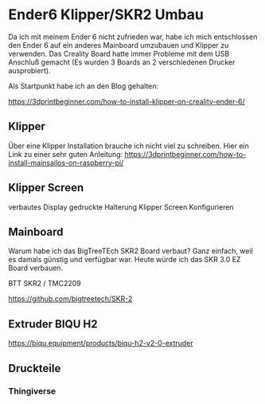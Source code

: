 # Ender6 Klipper/SKR2 Umbau

Da ich mit meinem Ender 6 nicht zufrieden war, habe ich mich entschlossen den Ender 6 auf ein 
anderes Mainboard umzubauen und Klipper zu verwenden. Das Creality Board hatte immer Probleme mit dem 
USB Anschluß gemacht (Es wurden 3 Boards an 2 verschiedenen Drucker ausprobiert).

Als Startpunkt habe ich an den Blog gehalten:

https://3dprintbeginner.com/how-to-install-klipper-on-creality-ender-6/

## Klipper
Über eine Klipper Installation brauche ich nicht viel zu schreiben. Hier ein Link 
zu einer sehr guten Anleitung:
https://3dprintbeginner.com/how-to-install-mainsailos-on-raspberry-pi/

## Klipper Screen
verbautes Display
gedruckte Halterung
Klipper Screen Konfigurieren

## Mainboard
Warum habe ich das BigTreeTEch SKR2 Board verbaut? Ganz einfach, weil es damals günstig und verfügbar war.
Heute würde ich das SKR 3.0 EZ Board verbauen.

BTT SKR2 / TMC2209

https://github.com/bigtreetech/SKR-2

## Extruder BIQU H2

https://biqu.equipment/products/biqu-h2-v2-0-extruder

## Druckteile

### Thingiverse
